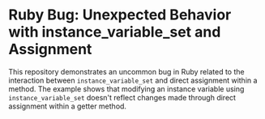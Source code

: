 # Ruby Bug: Unexpected Behavior with instance_variable_set and Assignment

This repository demonstrates an uncommon bug in Ruby related to the interaction between `instance_variable_set` and direct assignment within a method.  The example shows that modifying an instance variable using `instance_variable_set` doesn't reflect changes made through direct assignment within a getter method.